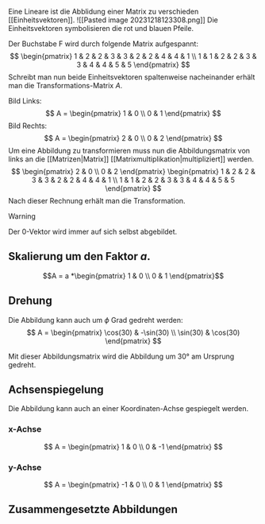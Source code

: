 Eine Lineare ist die Abblidung einer Matrix zu verschieden [[Einheitsvektoren]].
![[Pasted image 20231218123308.png]]
Die Einheitsvektoren symbolisieren die rot und blauen Pfeile.

Der Buchstabe F wird durch folgende Matrix aufgespannt:
$$
\begin{pmatrix}
1 & 2 & 2 & 3 & 3 & 2 & 2 & 4 & 4 & 1 \\
1 & 1 & 2 & 2 & 3 & 3 & 4 & 4 & 5 & 5
\end{pmatrix}
$$
Schreibt man nun beide Einheitsvektoren spaltenweise nacheinander erhält man die Transformations-Matrix $A$.

Bild Links:
$$
A = \begin{pmatrix}
1 & 0 \\
0 & 1
\end{pmatrix}
$$
Bild Rechts:
$$
A = \begin{pmatrix}
2 & 0 \\
0 & 2
\end{pmatrix}
$$
Um eine Abbildung zu transformieren muss nun die Abbildungsmatrix von links an die [[Matrizen|Matrix]] [[Matrixmultiplikation|multipliziert]] werden.
$$
\begin{pmatrix}
2 & 0 \\
0 & 2
\end{pmatrix}
\begin{pmatrix}
1 & 2 & 2 & 3 & 3 & 2 & 2 & 4 & 4 & 1 \\
1 & 1 & 2 & 2 & 3 & 3 & 4 & 4 & 5 & 5
\end{pmatrix}
$$
Nach dieser Rechnung erhält man die Transformation.

>[!warning]
>Der 0-Vektor wird immer auf sich selbst abgebildet.


## Skalierung um den Faktor $a$.
$$A = a *\begin{pmatrix}
1 & 0 \\
0 & 1
\end{pmatrix}$$
## Drehung
Die Abbildung kann auch um $\phi$ Grad gedreht werden:
$$
A = \begin{pmatrix}
	\cos(30) & -\sin(30) \\
	\sin(30) & \cos(30)
\end{pmatrix}
$$

Mit dieser Abbildungsmatrix wird die Abbildung um 30° am Ursprung gedreht.

## Achsenspiegelung
Die Abbildung kann auch an einer Koordinaten-Achse gespiegelt werden.
### x-Achse
$$
A = \begin{pmatrix}
1 & 0 \\
0 & -1
\end{pmatrix}
$$
### y-Achse
$$
A = \begin{pmatrix}
-1 & 0 \\
0 & 1
\end{pmatrix}
$$

## Zusammengesetzte Abbildungen

